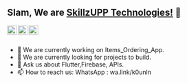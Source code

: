 ## Slam, We are [SkillzUPP Technologies!](https://www.facebook.com/skillzupp/) 👋


<a href="https://github.com/bilalsaeedjh">
  <img align="left" alt="Skillzupp's Github" width="22px" src="https://cdn.jsdelivr.net/npm/simple-icons@v3/icons/github.svg" />
</a>

<a href="https://www.facebook.com/bilalsaeedjh/">
  <img align="left" alt="SkillzUPP's Facebook Page" width="22px" src="https://cdn.jsdelivr.net/npm/simple-icons@v3/icons/facebook.svg" />
</a>
<a href="https://stackoverflow.com/users/13283931">
  <img align="left" alt="SkillzUPP's StackOverFlow" width="22px" src="https://cdn.jsdelivr.net/npm/simple-icons@v3/icons/stackoverflow.svg" />
</a>
<br/>
<br/>


- 🔭 We are currently working on Items_Ordering_App.<br/>
- 🌱 We are currently looking for projects to build.<br/>
- 💬 Ask us about Flutter,Firebase, APIs.<br/>
- 📫 How to reach us: WhatsApp : wa.link/k0unln








